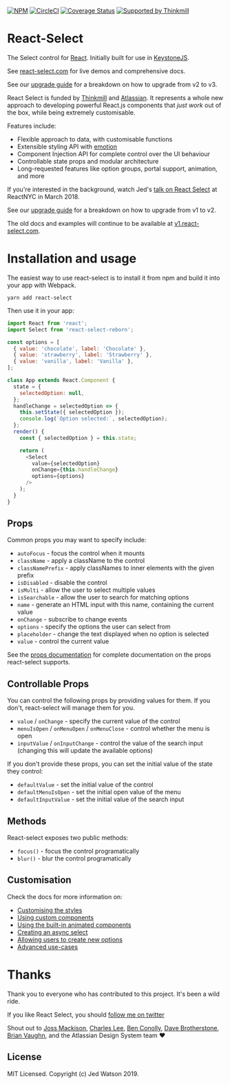 [![NPM](https://img.shields.io/npm/v/react-select.svg)](https://www.npmjs.com/package/react-select)
[![CircleCI](https://circleci.com/gh/JedWatson/react-select/tree/master.svg?style=shield)](https://circleci.com/gh/JedWatson/react-select/tree/master)
[![Coverage Status](https://coveralls.io/repos/JedWatson/react-select/badge.svg?branch=master&service=github)](https://coveralls.io/github/JedWatson/react-select?branch=master)
[![Supported by Thinkmill](https://thinkmill.github.io/badge/heart.svg)](http://thinkmill.com.au/?utm_source=github&utm_medium=badge&utm_campaign=react-select)

# React-Select

The Select control for [React](https://reactjs.com). Initially built for use in [KeystoneJS](http://www.keystonejs.com).

See [react-select.com](https://www.react-select.com) for live demos and comprehensive docs.

See our [upgrade guide](https://github.com/JedWatson/react-select/issues/3585) for a breakdown on how to upgrade from v2 to v3.

React Select is funded by [Thinkmill](https://www.thinkmill.com.au) and [Atlassian](https://atlaskit.atlassian.com). It represents a whole new approach to developing powerful React.js components that _just work_ out of the box, while being extremely customisable.

Features include:

- Flexible approach to data, with customisable functions
- Extensible styling API with [emotion](https://emotion.sh)
- Component Injection API for complete control over the UI behaviour
- Controllable state props and modular architecture
- Long-requested features like option groups, portal support, animation, and more

If you're interested in the background, watch Jed's [talk on React Select](https://youtu.be/Eb2wy-HNGMo) at ReactNYC in March 2018.

See our [upgrade guide](https://react-select.com/upgrade-guide) for a breakdown on how to upgrade from v1 to v2.

The old docs and examples will continue to be available at [v1.react-select.com](https://v1.react-select.com).

# Installation and usage

The easiest way to use react-select is to install it from npm and build it into your app with Webpack.

```
yarn add react-select
```

Then use it in your app:

```js
import React from 'react';
import Select from 'react-select-reborn';

const options = [
  { value: 'chocolate', label: 'Chocolate' },
  { value: 'strawberry', label: 'Strawberry' },
  { value: 'vanilla', label: 'Vanilla' },
];

class App extends React.Component {
  state = {
    selectedOption: null,
  };
  handleChange = selectedOption => {
    this.setState({ selectedOption });
    console.log(`Option selected:`, selectedOption);
  };
  render() {
    const { selectedOption } = this.state;

    return (
      <Select
        value={selectedOption}
        onChange={this.handleChange}
        options={options}
      />
    );
  }
}
```

## Props

Common props you may want to specify include:

- `autoFocus` - focus the control when it mounts
- `className` - apply a className to the control
- `classNamePrefix` - apply classNames to inner elements with the given prefix
- `isDisabled` - disable the control
- `isMulti` - allow the user to select multiple values
- `isSearchable` - allow the user to search for matching options
- `name` - generate an HTML input with this name, containing the current value
- `onChange` - subscribe to change events
- `options` - specify the options the user can select from
- `placeholder` - change the text displayed when no option is selected
- `value` - control the current value

See the [props documentation](https://www.react-select.com/props) for complete documentation on the props react-select supports.

## Controllable Props

You can control the following props by providing values for them. If you don't, react-select will manage them for you.

- `value` / `onChange` - specify the current value of the control
- `menuIsOpen` / `onMenuOpen` / `onMenuClose` - control whether the menu is open
- `inputValue` / `onInputChange` - control the value of the search input (changing this will update the available options)

If you don't provide these props, you can set the initial value of the state they control:

- `defaultValue` - set the initial value of the control
- `defaultMenuIsOpen` - set the initial open value of the menu
- `defaultInputValue` - set the initial value of the search input

## Methods

React-select exposes two public methods:

- `focus()` - focus the control programatically
- `blur()` - blur the control programatically

## Customisation

Check the docs for more information on:

- [Customising the styles](https://www.react-select.com/styles)
- [Using custom components](https://www.react-select.com/components)
- [Using the built-in animated components](https://www.react-select.com/home#animated-components)
- [Creating an async select](https://www.react-select.com/async)
- [Allowing users to create new options](https://www.react-select.com/creatable)
- [Advanced use-cases](https://www.react-select.com/advanced)

# Thanks

Thank you to everyone who has contributed to this project. It's been a wild ride.

If you like React Select, you should [follow me on twitter](https://twitter.com/jedwatson)

Shout out to [Joss Mackison](https://github.com/jossmac), [Charles Lee](https://github.com/gwyneplaine), [Ben Conolly](https://github.com/Noviny), [Dave Brotherstone](https://github.com/bruderstein), [Brian Vaughn](https://github.com/bvaughn), and the Atlassian Design System team ❤️

## License

MIT Licensed. Copyright (c) Jed Watson 2019.
